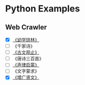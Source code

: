 # Python Examples

## Web Crawler

- [x] [《幼学琼林》](https://so.gushiwen.org/guwen/book_70.aspx)
- [ ] 《千家诗》
- [ ] [《古文观止》](https://so.gushiwen.org/wenyan/guanzhi.aspx)
- [ ] 《唐诗三百首》
- [ ] [《声律启蒙》](https://so.gushiwen.org/guwen/book_114.aspx)
- [ ] 《文字蒙求》
- [x] [《增广贤文》](https://so.gushiwen.org/guwen/book_69.aspx)
